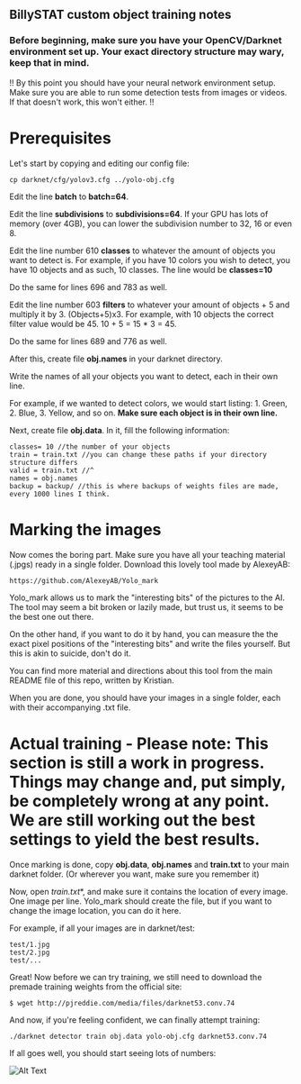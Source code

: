 ## BillySTAT custom object training notes

### Before beginning, make sure you have your OpenCV/Darknet environment set up. Your exact directory structure may wary, keep that in mind.

!! By this point you should have your neural network environment setup. Make sure you are able to run some detection tests from images or videos. If that doesn't work, this won't either. !!

# Prerequisites

Let's start by copying and editing our config file:
	
	cp darknet/cfg/yolov3.cfg ../yolo-obj.cfg

Edit the line **batch** to **batch=64**.

Edit the line **subdivisions** to **subdivisions=64**. If your GPU has lots of memory (over 4GB), you can lower the subdivision number to 32, 16 or even 8. 

Edit the line number 610 **classes** to whatever the amount of objects you want to detect is. For example, if you have 10 colors you wish to detect, you have 10 objects and as such, 10 classes. The line would be **classes=10**

Do the same for lines 696 and 783 as well.

Edit the line number 603 **filters** to whatever your amount of objects + 5 and multiply it by 3. (Objects+5)x3. For example, with 10 objects the correct filter value would be 45. 10 + 5 = 15 * 3 = 45.

Do the same for lines 689 and 776 as well.

After this, create file **obj.names** in your darknet directory.

Write the names of all your objects you want to detect, each in their own line.

For example, if we wanted to detect colors, we would start listing: 1. Green, 2. Blue, 3. Yellow, and so on. **Make sure each object is in their own line.**

Next, create file **obj.data**. In it, fill the following information:

	classes= 10 //the number of your objects
	train = train.txt //you can change these paths if your directory structure differs
	valid = train.txt //^
	names = obj.names
	backup = backup/ //this is where backups of weights files are made, every 1000 lines I think.


# Marking the images

Now comes the boring part. Make sure you have all your teaching material (.jpgs) ready in a single folder. Download this lovely tool made by AlexeyAB:

	https://github.com/AlexeyAB/Yolo_mark

Yolo_mark allows us to mark the "interesting bits" of the pictures to the AI. The tool may seem a bit broken or lazily made, but trust us, it seems to be the best one out there.

On the other hand, if you want to do it by hand, you can measure the the exact pixel positions of the "interesting bits" and write the files yourself. But this is akin to suicide, don't do it.

You can find more material and directions about this tool from the main README file of this repo, written by Kristian. 

When you are done, you should have your images in a single folder, each with their accompanying .txt file. 

# Actual training - Please note: This section is still a work in progress. Things may change and, put simply, be completely wrong at any point. We are still working out the best settings to yield the best results. 

Once marking is done, copy **obj.data**, **obj.names** and **train.txt** to your main darknet folder. (Or wherever you want, make sure you remember it)

Now, open *train.txt**, and make sure it contains the location of every image. One image per line. Yolo_mark should create the file, but if you want to change the image location, you can do it here.

For example, if all your images are in darknet/test:

	test/1.jpg
	test/2.jpg
	test/...

Great! Now before we can try training, we still need to download the premade training weights from the official site:

	$ wget http://pjreddie.com/media/files/darknet53.conv.74

And now, if you're feeling confident, we can finally attempt training:

	./darknet detector train obj.data yolo-obj.cfg darknet53.conv.74

If all goes well, you should start seeing lots of numbers:

![Alt Text](https://i.imgur.com/k3sXNi0.gif)
